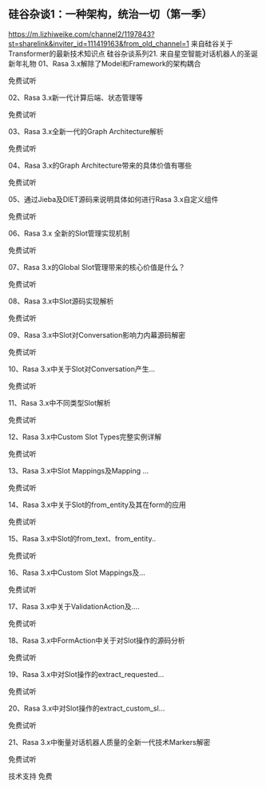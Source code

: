 ## 硅谷杂谈1：一种架构，统治一切（第一季）



https://m.lizhiweike.com/channel2/1197843?st=sharelink&inviter_id=111419163&from_old_channel=1
来自硅谷关于Transformer的最新技术知识点
硅谷杂谈系列21.
来自星空智能对话机器人的圣诞新年礼物
01、Rasa 3.x解除了Model和Framework的架构耦合

免费试听

02、Rasa 3.x新一代计算后端、状态管理等

免费试听

03、Rasa 3.x全新一代的Graph Architecture解析

免费试听

04、Rasa 3.x的Graph Architecture带来的具体价值有哪些

免费试听

05、通过Jieba及DIET源码来说明具体如何进行Rasa 3.x自定义组件

免费试听

06、Rasa 3.x 全新的Slot管理实现机制

免费试听

07、Rasa 3.x的Global Slot管理带来的核心价值是什么？

免费试听

08、Rasa 3.x中Slot源码实现解析

免费试听

09、Rasa 3.x中Slot对Conversation影响力内幕源码解密

免费试听

10、Rasa 3.x中关于Slot对Conversation产生...

免费试听

11、Rasa 3.x中不同类型Slot解析

免费试听

12、Rasa 3.x中Custom Slot Types完整实例详解

免费试听

13、Rasa 3.x中Slot Mappings及Mapping ...

免费试听

14、Rasa 3.x中关于Slot的from_entity及其在form的应用

免费试听

15、Rasa 3.x中Slot的from_text、from_entity..

免费试听

16、Rasa 3.x中Custom Slot Mappings及...

免费试听

17、Rasa 3.x中关于ValidationAction及....

免费试听

18、Rasa 3.x中FormAction中关于对Slot操作的源码分析

免费试听

19、Rasa 3.x中对Slot操作的extract_requested...

免费试听

20、Rasa 3.x中对Slot操作的extract_custom_sl...

免费试听

21、Rasa 3.x中衡量对话机器人质量的全新一代技术Markers解密

免费试听


技术支持
免费
